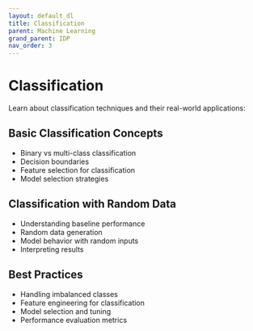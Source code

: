 ```yaml
---
layout: default_dl
title: Classification
parent: Machine Learning
grand_parent: IDP
nav_order: 3
---
```


# Classification

Learn about classification techniques and their real-world applications:

## Basic Classification Concepts
- Binary vs multi-class classification
- Decision boundaries
- Feature selection for classification
- Model selection strategies

## Classification with Random Data
- Understanding baseline performance
- Random data generation
- Model behavior with random inputs
- Interpreting results

## Best Practices
- Handling imbalanced classes
- Feature engineering for classification
- Model selection and tuning
- Performance evaluation metrics